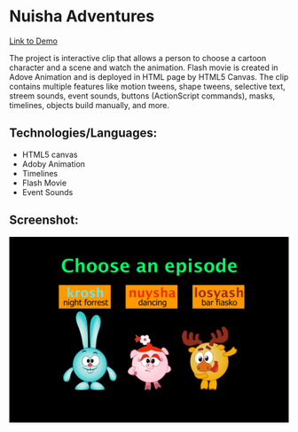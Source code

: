 # Nuisha Adventures

[Link to Demo](http://portfolio.alexandrpasko.com)

The project is interactive clip that allows a person to choose a cartoon character and a scene and watch the animation. Flash movie is created in Adove Animation and is deployed in HTML page by HTML5 Canvas. The clip contains multiple features like motion tweens, shape tweens, selective text, streem sounds, event sounds, buttons (ActionScript commands), masks, timelines, objects build manually, and more.

## Technologies/Languages:
* HTML5 canvas
* Adoby Animation
* Timelines
* Flash Movie
* Event Sounds

## Screenshot:
![Screenshot of layout](screenshot.jpg)